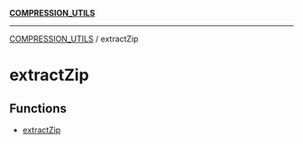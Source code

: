[**COMPRESSION_UTILS**](../README.md)

***

[COMPRESSION_UTILS](../README.md) / extractZip

# extractZip

## Functions

- [extractZip](functions/extractZip.md)
